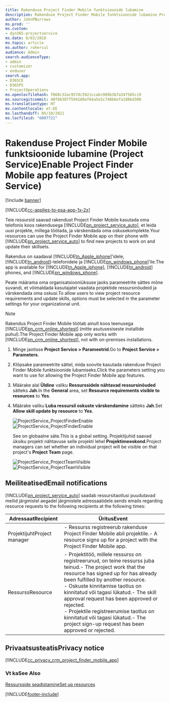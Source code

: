 ```yaml
---
title: Rakenduse Project Finder Mobile funktsioonide lubamine
description: Rakenduse Project Finder Mobile funktsioonide lubamine Project Service'i jaoks
author: JohnPBurrows
ms.prod: ''
ms.custom:
- dyn365-projectservice
ms.date: 8/03/2018
ms.topic: article
ms.author: ruhercul
audience: Admin
search.audienceType:
- admin
- customizer
- enduser
search.app:
- D365CE
- D365PS
- ProjectOperations
ms.openlocfilehash: f068c32ac957dc5921ccabc989b3b7a347585c19
ms.sourcegitcommit: 40f68387f594180af64a5e5c748b6efa188bd300
ms.translationtype: HT
ms.contentlocale: et-EE
ms.lasthandoff: 05/10/2021
ms.locfileid: "6007721"
---
```

# <a name="enable-project-finder-mobile-app-features-project-service"></a><span data-ttu-id="a723f-103">Rakenduse Project Finder Mobile funktsioonide lubamine (Project Service)</span><span class="sxs-lookup"><span data-stu-id="a723f-103">Enable Project Finder Mobile app features (Project Service)</span></span>

[!include [banner](../includes/psa-now-project-operations.md)]

[!INCLUDE[cc-applies-to-psa-app-1x-2x](../includes/cc-applies-to-psa-app-1x-2x.md)]

<span data-ttu-id="a723f-104">Teie ressursid saavad rakendust Project Finder Mobile kasutada oma telefonis koos rakendusega [!INCLUDE[pn_project_service_auto](../includes/pn-project-service-auto.md)], et leida uusi projekte, millega töötada, ja värskendada oma oskusekomplekte.</span><span class="sxs-lookup"><span data-stu-id="a723f-104">Your resources can use the Project Finder Mobile app on their phone with [!INCLUDE[pn_project_service_auto](../includes/pn-project-service-auto.md)] to find new projects to work on and update their skillsets.</span></span>  
  
 <span data-ttu-id="a723f-105">Rakendus on saadaval [!INCLUDE[tn_Apple_iphone](../includes/tn-apple-iphone.md)]’idele, [!INCLUDE[tn_android](../includes/tn-android.md)]-telefonidele ja [!INCLUDE[pn_windows_phone](../includes/pn-windows-phone.md)]’ile.</span><span class="sxs-lookup"><span data-stu-id="a723f-105">The app is available for [!INCLUDE[tn_Apple_iphone](../includes/tn-apple-iphone.md)], [!INCLUDE[tn_android](../includes/tn-android.md)] phones, and [!INCLUDE[pn_windows_phone](../includes/pn-windows-phone.md)].</span></span>  
    
 <span data-ttu-id="a723f-106">Peate määrama oma organisatsiooniüksuse jaoks parameetrite sättes mõne suvandi, et võimaldada kasutajatel vaadata projektide ressursinõudeid ja värskendada oma oskusi.</span><span class="sxs-lookup"><span data-stu-id="a723f-106">To allow users to view project resource requirements and update skills, options must be selected in the parameter settings for your organizational unit.</span></span>
  
> [!NOTE]
>  <span data-ttu-id="a723f-107">Rakendus Project Finder Mobile töötab ainult koos teenusega [!INCLUDE[pn_crm_online_shortest](../includes/pn-crm-online-shortest.md)] (mitte asutusesiseste installide puhul).</span><span class="sxs-lookup"><span data-stu-id="a723f-107">The Project Finder Mobile app only works with [!INCLUDE[pn_crm_online_shortest](../includes/pn-crm-online-shortest.md)], not with on-premises installations.</span></span>  
  
1. <span data-ttu-id="a723f-108">Minge jaotisse **Project Service > Parameetrid**.</span><span class="sxs-lookup"><span data-stu-id="a723f-108">Go to **Project Service > Parameters**.</span></span>  
  
2. <span data-ttu-id="a723f-109">Klõpsake parameetrite sättel, mida soovite kasutada rakenduse Project Finder Mobile funktsioonide lubamiseks.</span><span class="sxs-lookup"><span data-stu-id="a723f-109">Click the parameters setting you want to use for allowing the Project Finder Mobile app features.</span></span>  
  
3. <span data-ttu-id="a723f-110">Määrake alal **Üldine** valiku **Ressurssidele nähtavad ressursinõuded** sätteks **Jah**.</span><span class="sxs-lookup"><span data-stu-id="a723f-110">In the **General** area, set **Resource requirements visible to resources** to **Yes**.</span></span>  
  
4. <span data-ttu-id="a723f-111">Määrake valiku **Luba ressursil oskuste värskendamine** sätteks **Jah**.</span><span class="sxs-lookup"><span data-stu-id="a723f-111">Set **Allow skill update by resource** to **Yes**.</span></span>  
  
   <span data-ttu-id="a723f-112">![ProjectService_ProjectFinderEnable](../psa/media/project-service-project-finder-enable.png "ProjectService_ProjectFinderEnable")</span><span class="sxs-lookup"><span data-stu-id="a723f-112">![ProjectService_ProjectFinderEnable](../psa/media/project-service-project-finder-enable.png "ProjectService_ProjectFinderEnable")</span></span>  
  
   <span data-ttu-id="a723f-113">See on globaalne säte.</span><span class="sxs-lookup"><span data-stu-id="a723f-113">This is a global setting.</span></span> <span data-ttu-id="a723f-114">Projektijuhid saavad üksiku projekti nähtavuse selle projekti lehel **Projektimeeskond**.</span><span class="sxs-lookup"><span data-stu-id="a723f-114">Project managers can set whether an individual project will be visible on that project's **Project Team** page.</span></span>  
  
   <span data-ttu-id="a723f-115">![ProjectService_ProjectTeamVisible](../psa/media/project-service-project-team-visible.png "ProjectService_ProjectTeamVisible")</span><span class="sxs-lookup"><span data-stu-id="a723f-115">![ProjectService_ProjectTeamVisible](../psa/media/project-service-project-team-visible.png "ProjectService_ProjectTeamVisible")</span></span>  
  
## <a name="email-notifications"></a><span data-ttu-id="a723f-116">Meiliteatised</span><span class="sxs-lookup"><span data-stu-id="a723f-116">Email notifications</span></span>  
 [!INCLUDE[pn_project_service_auto](../includes/pn-project-service-auto.md)] <span data-ttu-id="a723f-117">saadab ressursitaotlusi puudutavad meilid järgmistel aegadel järgmistele adressaatidele.</span><span class="sxs-lookup"><span data-stu-id="a723f-117">sends emails regarding resource requests to the following recipients at the following times:</span></span>  
  
|<span data-ttu-id="a723f-118">Adressaat</span><span class="sxs-lookup"><span data-stu-id="a723f-118">Recipient</span></span>|<span data-ttu-id="a723f-119">Üritus</span><span class="sxs-lookup"><span data-stu-id="a723f-119">Event</span></span>|  
|---------------|-----------|  
|<span data-ttu-id="a723f-120">Projektijuht</span><span class="sxs-lookup"><span data-stu-id="a723f-120">Project manager</span></span>|<span data-ttu-id="a723f-121">- Ressurss registreerub rakenduse Project Finder Mobile abil projektile.</span><span class="sxs-lookup"><span data-stu-id="a723f-121">- A resource signs up for a project with the Project Finder Mobile app.</span></span>|  
|<span data-ttu-id="a723f-122">Ressurss</span><span class="sxs-lookup"><span data-stu-id="a723f-122">Resource</span></span>|<span data-ttu-id="a723f-123">- Projektitöö, millele ressurss on registreerunud, on teine ressurss juba teinud.</span><span class="sxs-lookup"><span data-stu-id="a723f-123">- The project work that the resource has signed up for has already been fulfilled by another resource.</span></span><br /><span data-ttu-id="a723f-124">- Oskuste kinnitamise taotlus on kinnitatud või tagasi lükatud.</span><span class="sxs-lookup"><span data-stu-id="a723f-124">- The skill approval request has been approved or rejected.</span></span><br /><span data-ttu-id="a723f-125">- Projektile registreerumise taotlus on kinnitatud või tagasi lükatud.</span><span class="sxs-lookup"><span data-stu-id="a723f-125">- The project sign-up request has been approved or rejected.</span></span>|  
  
## <a name="privacy-notice"></a><span data-ttu-id="a723f-126">Privaatsusteatis</span><span class="sxs-lookup"><span data-stu-id="a723f-126">Privacy notice</span></span>  
 [!INCLUDE[cc_privacy_crm_project_finder_mobile_app](../includes/cc-privacy-crm-project-finder-mobile-app.md)]  
  
### <a name="see-also"></a><span data-ttu-id="a723f-127">Vt ka</span><span class="sxs-lookup"><span data-stu-id="a723f-127">See Also</span></span>  
 [<span data-ttu-id="a723f-128">Ressursside seadistamine</span><span class="sxs-lookup"><span data-stu-id="a723f-128">Set up resources</span></span>](../psa/set-up-resources.md)


[!INCLUDE[footer-include](../includes/footer-banner.md)]